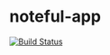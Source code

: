 # noteful-app

[![Build Status](https://travis-ci.org/thinkful-ei22/Chasen-noteful-v1.svg?branch=master)](https://travis-ci.org/thinkful-ei22/Chasen-noteful-v1)
